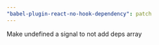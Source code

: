 ```yaml
---
"babel-plugin-react-no-hook-dependency": patch
---
```


Make undefined a signal to not add deps array
